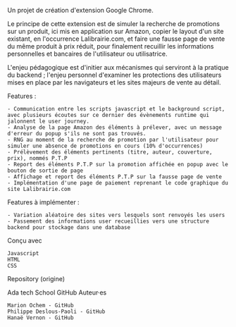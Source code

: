 

Un projet de création d'extension Google Chrome.

Le principe de cette extension est de simuler la recherche de promotions sur un produit, ici mis en application sur Amazon, copier le layout d'un site existant, en l'occurrence Lalibrairie.com, et faire une fausse
page de vente du même produit à prix réduit, pour finalement recuillir les informations personnelles et bancaires de l'utilisateur ou utilisatrice.

L'enjeu pédagogique est d'initier aux mécanismes qui serviront à la pratique du backend ; l'enjeu personnel d'examiner les protections des utilisateurs mises en place par les navigateurs et les sites majeurs de vente au détail.

Features : 

    - Communication entre les scripts javascript et le background script, avec plusieurs écoutes sur ce dernier des évènements runtime qui jalonnent le user journey.
    - Analyse de la page Amazon des éléments à prélever, avec un message d'erreur du popup s'ils ne sont pas trouvés.
    - RNG au moment de la recherche de promotion par l'utilisateur pour simuler une absence de promotions en cours (10% d'occurrences) 
    - Prélèvement des éléments pertinents (titre, auteur, couverture, prix), nommés P.T.P
    - Report des éléments P.T.P sur la promotion affichée en popup avec le bouton de sortie de page
    - Affichage et report des éléments P.T.P sur la fausse page de vente
    - Implémentation d'une page de paiement reprenant le code graphique du site Lalibrairie.com

Features à implémenter :

    - Variation aléatoire des sites vers lesquels sont renvoyés les users
    - Passement des informations user recueillies vers une structure backend pour stockage dans une database
    
Conçu avec

    Javascript
    HTML
    CSS

Repository (origine)

Ada tech School GitHub
Auteur·es

    Marion Ochem - GitHub
    Philippe Deslous-Paoli - GitHub
    Hanaë Vernon - GitHub
